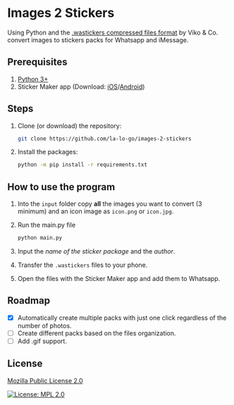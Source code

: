 # Images 2 Stickers
Using Python and the [.wastickers compressed files format](https://fileinfo.com/extension/wastickers) by Viko & Co. convert images to stickers packs for Whatsapp and iMessage.

## Prerequisites

 1. [Python 3+](https://www.python.org/downloads/)
 2. Sticker Maker app (Download: [iOS](https://apps.apple.com/mx/app/sticker-maker-studio/id1443326857)/[Android](https://play.google.com/store/apps/details?id=com.marsvard.stickermakerforwhatsapp&hl=es&gl=US))


## Steps

1. Clone (or download) the repository: 
	``` bash
	git clone https://github.com/la-lo-go/images-2-stickers
	```
  
2. Install the packages:
	``` bash
	python -m pip install -r requirements.txt
	```

## How to use the program
 1. Into the `input` folder copy **all** the images you want to convert (3 minimum) and an icon image as `icon.png` or `icon.jpg`.
 2. Run the main.py file

    ``` bash
	python main.py
	```
 4. Input the *name of the sticker package* and the *author*.
 5. Transfer the `.wastickers` files to your phone.
 6. Open the files with the Sticker Maker app and add them to Whatsapp.

## Roadmap

 - [X] Automatically create multiple packs with just one click regardless of the number of photos.
 - [ ] Create different packs based on the files organization.
 - [ ] Add .gif support.

## License
[Mozilla Public License 2.0](https://www.mozilla.org/en-US/MPL/2.0/)

[![License: MPL 2.0](https://img.shields.io/badge/License-MPL_2.0-brightgreen.svg)](https://www.mozilla.org/en-US/MPL/2.0/)


